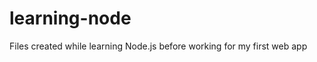 learning-node
=============

Files created while learning Node.js before working for my first web app
